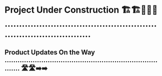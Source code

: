 # Project Under Construction 🏗️🏗️🚧🚧🚧 ...................................................................................

## Product Updates On the Way .............................................................................. 🛣️🛣️➡️➡️

